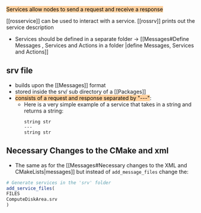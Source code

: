 <mark style="background: #FFB86CA6;">Services allow nodes to send a request and receive a response</mark>

[[rosservice]] can be used to interact with a service.
[[rossrv]] prints out the service description

- Services should be defined in a separate folder -> [[Messages#Define Messages , Services and Actions in a folder |define Messages, Services and Actions]]
## srv file
- builds upon the [[Messages]] format
- stored inside the srv/ sub directory of a [[Packages]]
- <mark style="background: #FFB86CA6;">consists of a request and response separated by "---"</mark>:
	- Here is a very simple example of a service that takes in a string and returns a string:
		```
		string str
		---
		string str
		```

## Necessary Changes to the CMake and xml
- The same as for the [[Messages#Necessary changes to the XML and CMakeLists|messages]] but instead of `add_message_files` change the:
```CMake
# Generate services in the 'srv' folder
add_service_files(
FILES
ComputeDiskArea.srv
)
```